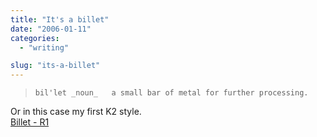 ```yaml
---
title: "It's a billet"
date: "2006-01-11"
categories: 
  - "writing"

slug: "its-a-billet"
---
```


> `bil'let _noun_   a small bar of metal for further processing.`

Or in this case my first K2 style.  
[Billet - R1](http://www.shibbyonline.co.uk/media/wp/)
